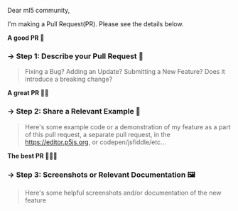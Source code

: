 <!--------------------------------------------
🌈DEAR BELOVED ML5 COMMUNITY MEMBER. WELCOME. 🌈
---------------------------------------------->

Dear ml5 community, 

I'm making a Pull Request(PR). Please see the details below.


**A good PR 🌟**

### → Step 1: Describe your Pull Request 📝
> Fixing a Bug? Adding an Update? Submitting a New Feature? Does it introduce a breaking change?





**A great PR 🌟🌟**

### → Step 2: Share a Relevant Example 🦄
> Here's some example code or a demonstration of my feature as a part of this pull request, a separate pull request, in the https://editor.p5js.org, or codepen/jsfiddle/etc...




**The best PR 🌟🌟🌟**

### → Step 3: Screenshots or Relevant Documentation 🖼
> Here's some helpful screenshots and/or documentation of the new feature 




<!-- 

BEFORE SUBMITTING YOUR PULL REQUEST PLEASE MAKE
SURE TO SUBMIT THE RELEVANT INFORMATION
TO THE SECTIONS LISTED BELOW. 
HELP US HELP YOU BY PROVIDING ALL THE HELPFUL
INFORMATION THAT WILL ALLOW THE ML5 COMMUNITY
TO UNDERSTAND WHAT YOUR PR IS ABOUT.
WE WILL PRIORITIZE WELL A DOCUMENTED PR.

THANK YOU! MERCI! ABRIGADO! GRACIAS! DANKE!
-->




